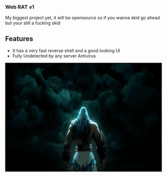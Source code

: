 ### Web RAT v1


My biggest project yet, it will be opensource so if you wanna skid go ahead but your still a fucking skid

## Features

- It has a very fast reverse shell and a good looking UI
- Fully Undetected by any server Antivirus



<p align="center">     
<!--[mayankchaudhary26 skyline gif]   get yours from here: https://skyline.github.com/    -->
<img src="https://github.com/empyy/Web-Remote-Access-Trojan/blob/main/cthulhu-cthulhu-has-awakened.png" height="350" width="800">     
        
